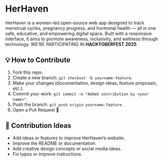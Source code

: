 # HerHaven 

HerHaven is a women-led open-source web app designed to track menstrual cycles, pregnancy progress, and hormonal health — all in one safe, educative, and empowering digital space. Built with a responsive interface, it aims to promote awareness, inclusivity, and wellness through technology.
WE'RE PARTICIPATING IN **HACKTOBERFEST 2025**

## 💡 How to Contribute
1. Fork this repo.
2. Create a new branch: `git checkout -b yourname-feature`.
3. Make your changes (documentation, design ideas, feature proposals, etc.).
4. Commit your work: `git commit -m "Added contribution by <your name>"`.
5. Push the branch: `git push origin yourname-feature`.
6. Open a Pull Request 🚀

## 🎯 Contribution Ideas
- Add ideas or features to improve HerHaven’s website.
- Improve the README or documentation.
- Add creative design concepts or social media ideas.
- Fix typos or improve instructions.
